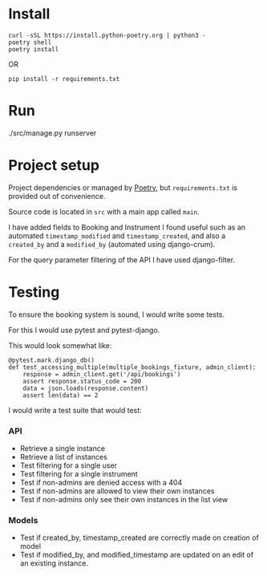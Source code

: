 # Install

```
curl -sSL https://install.python-poetry.org | python3 -
poetry shell
poetry install
```

OR

```
pip install -r requirements.txt
```

# Run

./src/manage.py runserver

# Project setup

Project dependencies or managed by [Poetry](https://python-poetry.org), but `requirements.txt` is provided out of convenience.

Source code is located in `src` with a main app called `main`.

I have added fields to Booking and Instrument I found useful such as an
automated `timestamp_modified` and `timestamp_created`, 
and also a `created_by` and a `modified_by` (automated using django-crum).

For the query parameter filtering of the API I have used django-filter.

# Testing

To ensure the booking system is sound, I would write some tests. 

For this I would use pytest and pytest-django.

This would look somewhat like:

```
@pytest.mark.django_db()
def test_accessing_multiple(multiple_bookings_fixture, admin_client):
    response = admin_client.get('/api/bookings')
    assert response.status_code = 200
    data = json.loads(response.content)
    assert len(data) == 2
```

I would write a test suite that would test:

### API

 * Retrieve a single instance
 * Retrieve a list of instances
 * Test filtering for a single user
 * Test filtering for a single instrument
 * Test if non-admins are denied access with a 404
 * Test if non-admins are allowed to view their own instances
 * Test if non-admins only see their own instances in the list view

### Models

 * Test if created_by, timestamp_created are correctly made on creation of model
 * Test if modified_by, and modified_timestamp are updated on an edit of an existing instance.
